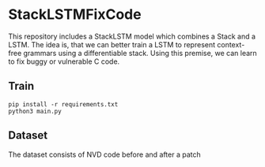 # StackLSTMFixCode

This repository includes a StackLSTM model which combines a Stack and a LSTM. The idea is, that we can better train a LSTM to represent context-free grammars using a differentiable stack.
Using this premise, we can learn to fix buggy or vulnerable C code.

## Train

```
pip install -r requirements.txt
python3 main.py
``` 

## Dataset

The dataset consists of NVD code before and after a patch
 
